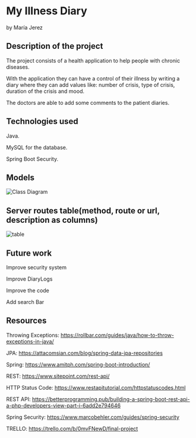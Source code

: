 # My Illness Diary
by María Jerez


## Description of the project

The project consists of a health application to help people with chronic diseases. 

With the application they can have a control of their illness by writing a diary where they can add values like: number of crisis, type of crisis, duration of the crisis and mood. 

The doctors are able to add some comments to the patient diaries. 
 

## Technologies used

Java. 

MySQL for the database. 

Spring Boot Security. 

## Models

![Class Diagram](https://user-images.githubusercontent.com/103991735/174149569-e44664a4-cf58-422b-b5c1-1b79a98dacf0.png)

## Server routes table(method, route or url, description as columns) 

![table](https://user-images.githubusercontent.com/103991735/174153545-6137e259-ff4e-4fb4-930a-7f0ac6fbd6d5.png)


## Future work

Improve security system 

Improve DiaryLogs 

Improve the code

Add search Bar 

## Resources

Throwing Exceptions: https://rollbar.com/guides/java/how-to-throw-exceptions-in-java/ 

JPA: https://attacomsian.com/blog/spring-data-jpa-repositories 

Spring: https://www.amitph.com/spring-boot-introduction/ 

REST: https://www.sitepoint.com/rest-api/ 

HTTP Status Code: https://www.restapitutorial.com/httpstatuscodes.html 

REST API: https://betterprogramming.pub/building-a-spring-boot-rest-api-a-php-developers-view-part-i-6add2e794646 

Spring Security: https://www.marcobehler.com/guides/spring-security 

 

TRELLO: https://trello.com/b/0mvFNewD/final-project 








